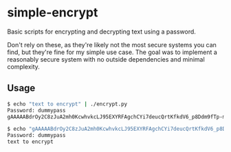 # simple-encrypt

Basic scripts for encrypting and decrypting text using a password.

Don't rely on these, as they're likely not the most secure systems you can find, but they're fine for my simple use case. The goal was to implement a reasonably secure system with no outside dependencies and minimal complexity.

## Usage

```bash
$ echo "text to encrypt" | ./encrypt.py
Password: dummypass
gAAAAABdrOy2C8zJuA2mh0KcwhvkcLJ95EXYRFAgchCYi7deucQrtKfkdV6_p8Ddm9fTp-mvGU0AfSUKUt7Js3RzFQ3OsOe3sxU4PlaJ-iAp_H8j03--GOg=
```

```bash
$ echo "gAAAAABdrOy2C8zJuA2mh0KcwhvkcLJ95EXYRFAgchCYi7deucQrtKfkdV6_p8Ddm9fTp-mvGU0AfSUKUt7Js3RzFQ3OsOe3sxU4PlaJ-iAp_H8j03--GOg=" | ./decrypt.py
Password: dummypass
text to encrypt
```
